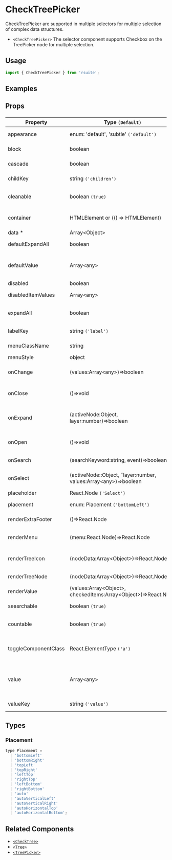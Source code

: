 # CheckTreePicker

CheckTreePicker are supported in multiple selectors for multiple selection of complex data structures.

- `<CheckTreePicker>` The selector component supports Checkbox on the TreePicker node for multiple selection.

## Usage

```js
import { CheckTreePicker } from 'rsuite';
```

## Examples

<!--{demo}-->

## Props

### <CheckTreePicker>

| Property             | Type `(Default)`                                                           | Description                                                 |
| -------------------- | -------------------------------------------------------------------------- | ----------------------------------------------------------- |
| appearance           | enum: 'default', 'subtle' `('default')`                                    | Set picker appearence                                       |
| block                | boolean                                                                    | Blocking an entire row                                      |
| cascade              | boolean                                                                    | whether cascade select                                      |
| childKey             | string `('children')`                                                      | set children key in data                                    |
| cleanable            | boolean `(true)`                                                           | whether the selected value can be cleared                   |
| container            | HTMLElement or (() => HTMLElement)                                         | Sets the rendering container                                |
| data \*              | Array&lt;Object&gt;                                                        | tree data                                                   |
| defaultExpandAll     | boolean                                                                    | expand all tree node                                        |
| defaultValue         | Array&lt;any&gt;                                                           | (UnControlled) default values of the selected tree node     |
| disabled             | boolean                                                                    | whether disabled                                            |
| disabledItemValues   | Array&lt;any&gt;                                                           | values of disabled tree node                                |
| expandAll            | boolean                                                                    | Expand or unExpand all nodes(Controlled)                    |
| labelKey             | string `('label')`                                                         | set label key in data                                       |
| menuClassName        | string                                                                     | className for Menu                                          |
| menuStyle            | object                                                                     | style for Menu                                              |
| onChange             | (values:Array&lt;any&gt;)=>boolean                                         | callback fired when value change                            |
| onClose              | ()=>void                                                                   | callback fired when close component                         |
| onExpand             | (activeNode:Object, layer:number)=>boolean                                 | callback fired when tree node expand state changed          |
| onOpen               | ()=>void                                                                   | callback fired when open component                          |
| onSearch             | (searchKeyword:string, event)=>boolean                                     | callback fired when search                                  |
| onSelect             | (activeNode::Object, ˝layer:number, values:Array&lt;any&gt;)=>boolean      | callback fired when tree node is selected                   |
| placeholder          | React.Node `('Select')`                                                    |                                                             |
| placement            | enum: Placement `('bottomLeft')`                                           | Placement of component                                      |
| renderExtraFooter    | ()=>React.Node                                                             | custom render extra footer                                  |
| renderMenu           | (menu:React.Node)=>React.Node                                              | Customizing the Rendering Menu list                         |
| renderTreeIcon       | (nodeData:Array&lt;Object&gt;)=>React.Node                                 | custom render the icon of tree node                         |
| renderTreeNode       | (nodeData:Array&lt;Object&gt;)=>React.Node                                 | custom render tree node                                     |
| renderValue          | (values:Array&lt;Object&gt;, checkedItems:Array&lt;Object&gt;)=>React.Node | custom render placeholder                                   |
| seasrchable          | boolean `(true)`                                                           | whether display search input box                            |
| countable            | boolean `(true)`                                                           | whether display counts of checkItems                        |
| toggleComponentClass | React.ElementType `('a')`                                                  | You can use a custom element for this component             |
| value                | Array&lt;any&gt;                                                           | (Controlled) specifies the values of the selected tree node |
| valueKey             | string `('value')`                                                         | set value key in data                                       |

## Types

### Placement

```js
type Placement =
  | 'bottomLeft'
  | 'bottomRight'
  | 'topLeft'
  | 'topRight'
  | 'leftTop'
  | 'rightTop'
  | 'leftBottom'
  | 'rightBottom'
  | 'auto'
  | 'autoVerticalLeft'
  | 'autoVerticalRight'
  | 'autoHorizontalTop'
  | 'autoHorizontalBottom';
```

## Related Components

- [`<CheckTree>`](./check-tree)
- [`<Tree>`](./tree)
- [`<TreePicker>`](./tree-picker)
